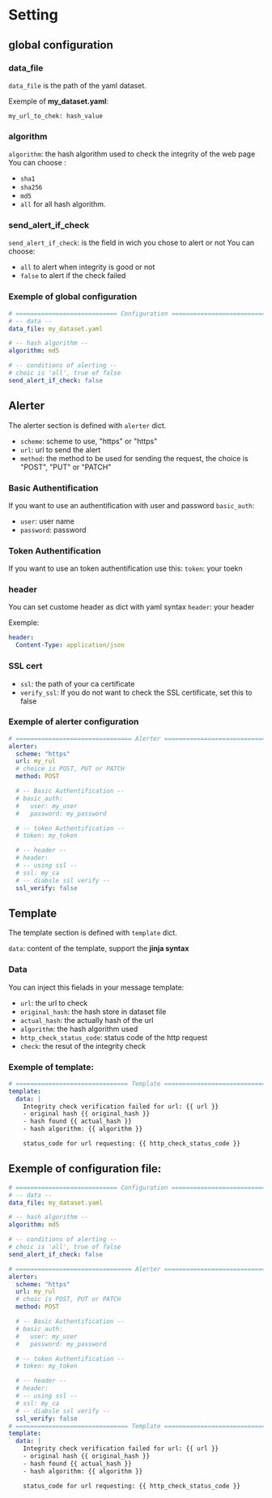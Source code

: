 # Setting

## global configuration

### data_file

`data_file` is the path of the yaml dataset.

Exemple of **my_dataset.yaml**:
```
my_url_to_chek: hash_value
```

### algorithm
`algorithm`: the hash algorithm used to check the integrity of the web page
You can choose :
- `sha1`
- `sha256`
- `md5`
- `all` for all hash algorithm.

### send_alert_if_check

`send_alert_if_check`: is the field in wich you chose to alert or not
You can choose:
- `all` to alert when integrity is good or not
- `false` to alert if the check failed


### Exemple of global configuration
```yaml
# ============================ Configuration =============================
# -- data --
data_file: my_dataset.yaml

# -- hash algorithm --
algorithm: md5

# -- conditions of alerting --
# choic is 'all', true of false
send_alert_if_check: false
```

## Alerter

The alerter section is defined with `alerter` dict.

- `scheme`: scheme to use, "https" or "https"
- `url`: url to send the alert
- `method`: the method to be used for sending the request, the choice is "POST", "PUT" or "PATCH"

### Basic Authentification

If you want to use an authentification with user and password
`basic_auth`:
  - `user`: user name
  - `password`: password

### Token Authentification

If you want to use an token authentification use this:
`token`: your toekn

### header

You can set custome header as dict with yaml syntax
`header`: your header

Exemple:
```yaml
header:
  Content-Type: application/json
```

### SSL cert
- `ssl`: the path of your ca certificate
- `verify_ssl`: If you do not want to check the SSL certificate, set this to false

### Exemple of alerter configuration
```yaml
# ================================ Alerter ================================
alerter:
  scheme: "https"
  url: my_rul
  # choice is POST, PUT or PATCH
  method: POST

  # -- Basic Authentification --
  # basic_auth:
  #   user: my_user
  #   password: my_password

  # -- token Authentification --
  # token: my_token

  # -- header --
  # header:
  # -- using ssl --
  # ssl: my_ca
  # -- diabsle ssl verify --
  ssl_verify: false
```

## Template

The template section is defined with `template` dict.

`data`: content of the template, support the **jinja syntax**

### Data

You can inject this fielads in your message template:
- `url`: the url to check
- `original_hash`: the hash store in dataset file
- `actual_hash`: the actually hash of the url
- `algorithm`: the hash algorithm used
- `http_check_status_code`: status code of the http request
- `check`: the resut of the integrity check

### Exemple of template:
```yaml
# =============================== Template ================================
template:
  data: |
    Integrity check verification failed for url: {{ url }}
    - original hash {{ original_hash }}
    - hash found {{ actual_hash }}
    - hash algorithm: {{ algorithm }}

    status_code for url requesting: {{ http_check_status_code }}
```

## Exemple of configuration file:

```yaml
# ============================ Configuration =============================
# -- data --
data_file: my_dataset.yaml

# -- hash algorithm --
algorithm: md5

# -- conditions of alerting --
# choic is 'all', true of false
send_alert_if_check: false

# ================================ Alerter ================================
alerter:
  scheme: "https"
  url: my_rul
  # choic is POST, PUT or PATCH
  method: POST

  # -- Basic Authentification --
  # basic_auth:
  #   user: my_user
  #   password: my_password

  # -- token Authentification --
  # token: my_token

  # -- header --
  # header:
  # -- using ssl --
  # ssl: my_ca
  # -- diabsle ssl verify --
  ssl_verify: false
# =============================== Template ================================
template:
  data: |
    Integrity check verification failed for url: {{ url }}
    - original hash {{ original_hash }}
    - hash found {{ actual_hash }}
    - hash algorithm: {{ algorithm }}

    status_code for url requesting: {{ http_check_status_code }}
```